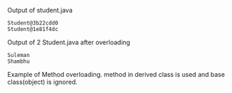 Output of student.java

```
Student@3b22cdd0
Student@1e81f4dc

```

Output of 2 Student.java after overloading 


```
Suleman
Shambhu
```



Example of Method overloading. method in derived class is used and base class(object) is ignored.
